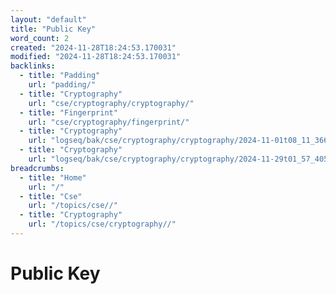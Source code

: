 ```yaml
---
layout: "default"
title: "Public Key"
word_count: 2
created: "2024-11-28T18:24:53.170031"
modified: "2024-11-28T18:24:53.170031"
backlinks:
  - title: "Padding"
    url: "padding/"
  - title: "Cryptography"
    url: "cse/cryptography/cryptography/"
  - title: "Fingerprint"
    url: "cse/cryptography/fingerprint/"
  - title: "Cryptography"
    url: "logseq/bak/cse/cryptography/cryptography/2024-11-01t08_11_36626zdesktop/"
  - title: "Cryptography"
    url: "logseq/bak/cse/cryptography/cryptography/2024-11-29t01_57_40576zdesktop/"
breadcrumbs:
  - title: "Home"
    url: "/"
  - title: "Cse"
    url: "/topics/cse//"
  - title: "Cryptography"
    url: "/topics/cse/cryptography//"
---
```

# Public Key

